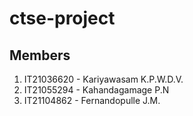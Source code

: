 # ctse-project
## Members
1. IT21036620 - Kariyawasam K.P.W.D.V.
2. IT21055294 - Kahandagamage P.N
3. IT21104862 - Fernandopulle J.M.
